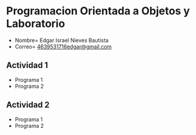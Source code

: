 # Programacion Orientada a Objetos y Laboratorio

- Nombre= Edgar Israel Nieves Bautista
- Correo= 4639531716edgar@gmail.com

## Actividad 1

- Programa 1
- Programa 2 

## Actividad 2
- Programa 1
- Programa 2

